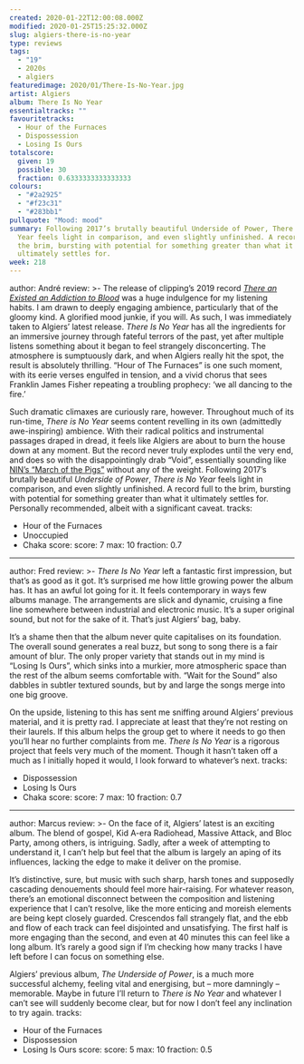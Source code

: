 ```yaml
---
created: 2020-01-22T12:00:08.000Z
modified: 2020-01-25T15:25:32.000Z
slug: algiers-there-is-no-year
type: reviews
tags:
  - "19"
  - 2020s
  - algiers
featuredimage: 2020/01/There-Is-No-Year.jpg
artist: Algiers
album: There Is No Year
essentialtracks: ""
favouritetracks:
  - Hour of the Furnaces
  - Dispossession
  - Losing Is Ours
totalscore:
  given: 19
  possible: 30
  fraction: 0.6333333333333333
colours:
  - "#2a2925"
  - "#f23c31"
  - "#283bb1"
pullquote: "Mood: mood"
summary: Following 2017’s brutally beautiful Underside of Power, There is No
  Year feels light in comparison, and even slightly unfinished. A record full to
  the brim, bursting with potential for something greater than what it
  ultimately settles for.
week: 218
---
```

author: André
review: >-
  The release of clipping’s 2019 record [*There an Existed an Addiction to
  Blood*](<https://audioxide.com/reviews/clipping-there-existed-an-addiction-to-blood/>)
  was a huge indulgence for my listening habits. I am drawn to deeply engaging
  ambience, particularly that of the gloomy kind. A glorified mood junkie, if
  you will. As such, I was immediately taken to Algiers’ latest release. *There
  Is No Year* has all the ingredients for an immersive journey through fateful
  terrors of the past, yet after multiple listens something about it began to
  feel strangely disconcerting. The atmosphere is sumptuously dark, and when
  Algiers really hit the spot, the result is absolutely thrilling. “Hour of The
  Furnaces” is one such moment, with its eerie verses engulfed in tension, and a
  vivid chorus that sees Franklin James Fisher repeating a troubling prophecy:
  ‘we all dancing to the fire.’


  Such dramatic climaxes are curiously rare, however. Throughout much of its run-time, *There is No Year* seems content revelling in its own (admittedly awe-inspiring) ambience. With their radical politics and instrumental passages draped in dread, it feels like Algiers are about to burn the house down at any moment. But the record never truly explodes until the very end, and does so with the disappointingly drab “Void”, essentially sounding like [NIN’s “March of the Pigs”](<https://audioxide.com/reviews/nine-inch-nails-the-downward-spiral/>) without any of the weight. Following 2017’s brutally beautiful *Underside of Power*, *There is No Year* feels light in comparison, and even slightly unfinished. A record full to the brim, bursting with potential for something greater than what it ultimately settles for. Personally recommended, albeit with a significant caveat.
tracks:
  - Hour of the Furnaces
  - ­­Unoccupied
  - ­­Chaka
score:
  score: 7
  max: 10
  fraction: 0.7
---
author: Fred
review: >-
  *There Is No Year* left a fantastic first impression, but that’s as good as it
  got. It’s surprised me how little growing power the album has. It has an awful
  lot going for it. It feels contemporary in ways few albums manage. The
  arrangements are slick and dynamic, cruising a fine line somewhere between
  industrial and electronic music. It’s a super original sound, but not for the
  sake of it. That’s just Algiers’ bag, baby.

  It’s a shame then that the album never quite capitalises on its foundation. The overall sound generates a real buzz, but song to song there is a fair amount of blur. The only proper variety that stands out in my mind is “Losing Is Ours”, which sinks into a murkier, more atmospheric space than the rest of the album seems comfortable with. “Wait for the Sound” also dabbles in subtler textured sounds, but by and large the songs merge into one big groove.

  On the upside, listening to this has sent me sniffing around Algiers’ previous material, and it is pretty rad. I appreciate at least that they’re not resting on their laurels. If this album helps the group get to where it needs to go then you’ll hear no further complaints from me. *There Is No Year* is a rigorous project that feels very much of the moment. Though it hasn’t taken off a much as I initially hoped it would, I look forward to whatever’s next.
tracks:
  - Dispossession
  - ­­Losing Is Ours
  - ­­Chaka
score:
  score: 7
  max: 10
  fraction: 0.7
---
author: Marcus
review: >-
  On the face of it, Algiers’ latest is an exciting album. The blend of gospel,
  Kid A-era Radiohead, Massive Attack, and Bloc Party, among others, is
  intriguing. Sadly, after a week of attempting to understand it, I can’t help
  but feel that the album is largely an aping of its influences, lacking the
  edge to make it deliver on the promise.


  It’s distinctive, sure, but music with such sharp, harsh tones and supposedly cascading denouements should feel more hair-raising. For whatever reason, there’s an emotional disconnect between the composition and listening experience that I can’t resolve, like the more enticing and moreish elements are being kept closely guarded. Crescendos fall strangely flat, and the ebb and flow of each track can feel disjointed and unsatisfying. The first half is more engaging than the second, and even at 40 minutes this can feel like a long album. It’s rarely a good sign if I’m checking how many tracks I have left before I can focus on something else.


  Algiers’ previous album, *The Underside of Power*, is a much more successful alchemy, feeling vital and energising, but – more damningly – memorable. Maybe in future I’ll return to *There is No Year* and whatever I can’t see will suddenly become clear, but for now I don’t feel any inclination to try again.
tracks:
  - Hour of the Furnaces
  - ­­Dispossession
  - ­­Losing Is Ours
score:
  score: 5
  max: 10
  fraction: 0.5

